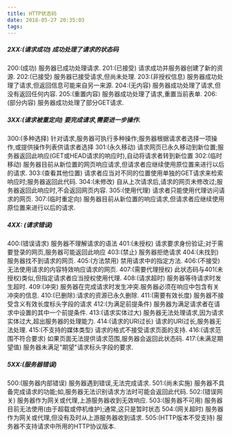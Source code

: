 ```yaml
---
title: HTTP状态码
date: 2018-05-27 20:35:03
tags:
---
```

##### 2XX:(请求成功) 成功处理了请求的状态码

200:(成功) 服务器已成功处理请求.
201:(已接受) 请求成功并服务器创建了新的资源.
202:(已接受) 服务器已接受请求,但尚未处理.
203:(非授权信息) 服务器成功处理了请求,但返回信息可能来自另一来源.
204:(无内容) 服务器成功处理了请求,但没有返回任何内容.
205:(重置内容) 服务器成功处理了请求,重置当前表单.
206:(部分内容) 服务器成功处理了部分GET请求.

##### 3XX:(请求被重定向) 要完成请求,需要进一步操作.

300:(多种选择) 针对请求,服务器可执行多种操作;服务器根据请求者选择一项操作,或提供操作列表供请求者选择
301:(永久移动) 请求网页已永久移动到新位置;服务器返回此响应(GET或HEAD请求的响应时),自动将请求者转到新位置
302:(临时移动) 服务器目前从新位置的网页响应请求,但请求者应继续使用原位置来进行以后的请求.
303:(查看其他位置) 请求者应当对不同的位置使用单独的GET请求来检索响应时;服务器返回此代码.
304:(未修改) 自从上次请求后,请求的网页未修改过;服务器返回此响应时,不会返回网页内容.
305:(使用代理) 请求者只能使用代理访问请求的网页.
307:(临时重定向)  服务器目前从新位置的响应请求,但请求者应继续使用原位置来进行以后的请求.

##### 4XX: (请求错误)

400:(错误请求) 服务器不理解请求的语法
401:(未授权) 请求要求身份验证;对于需要登录的网页,服务器可能返回此响应
403:(禁止) 服务器拒绝请求
404:(未找到) 服务器找不到请求的网页.
405:(方法禁用) 禁用请求中的指定方法.
406:(不接受) 无法使用请求的内容特效响应请求的网页.
407:(需要代理授权) 此状态码与401(未授权)类似,但指定请求者应当授权使用代理.
408:(请求超时) 服务器等待请求时发生超时.
409:(冲突) 服务器在完成请求时发生冲突.服务器必须在响应中包含有关冲突的信息.
410:(已删除):请求的资源已永久删除.
411:(需要有效长度) 服务器不接受含义有效长度标头字段的请求
412:(为满足前提条件) 服务器为满足请求者在请求中设置的其中一个前提条件.
413:(请求实体过大) 服务器无法处理请求,因为请求实体过大,超出服务器的处理能力.
414:(请求的URI过长) 请求的URI过长,服务器无法处理.
415:(不支持的媒体类型) 请求的格式不接受请求页面的支持.
416:(请求范围不符合要求) 如果页面无法提供请求范围,服务器会返回此状态码.
417:(未满足期望值) 服务器未满足"期望"请求标头字段的要求.

##### 5XX:(服务器错误)

500:(服务器内部错误) 服务器遇到错误,无法完成请求.
501:(尚未实施) 服务器不具备完成请求的功能;如,服务器无法识别请求方法时可能会返回此代码.
502:(错误网关) 服务器作为网关或代理,上游服务器收到无效响应.
503:(服务器不可用) 服务器目前无法使用(由于超载或停机维护);通常,这只是暂时状态
504:(网关超时) 服务器作为网关或代理,但没有及时从上游服务器收到请求.
505:(HTTP版本不受支持) 服务器不支持请求中所用的HTTP协议版本.